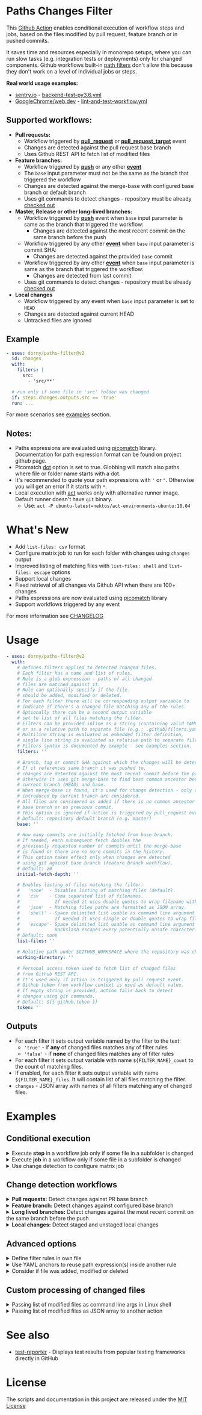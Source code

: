 # Paths Changes Filter

This [Github Action](https://github.com/features/actions) enables conditional execution of workflow steps and jobs,
based on the files modified by pull request, feature branch or in pushed commits.

It saves time and resources especially in monorepo setups, where you can run slow tasks (e.g. integration tests or deployments) only for changed components.
Github workflows built-in [path filters](https://docs.github.com/en/actions/reference/workflow-syntax-for-github-actions#onpushpull_requestpaths)
don't allow this because they don't work on a level of individual jobs or steps.

**Real world usage examples:**
- [sentry.io](https://sentry.io/) - [backend-test-py3.6.yml](https://github.com/getsentry/sentry/blob/ca0e43dc5602a9ab2e06d3f6397cc48fb5a78541/.github/workflows/backend-test-py3.6.yml#L32)
- [GoogleChrome/web.dev](https://web.dev/) - [lint-and-test-workflow.yml](https://github.com/GoogleChrome/web.dev/blob/e1f0c28964e99ce6a996c1e3fd3ee1985a7a04f6/.github/workflows/lint-and-test-workflow.yml#L33)


## Supported workflows:
- **Pull requests:**
  - Workflow triggered by **[pull_request](https://docs.github.com/en/actions/reference/events-that-trigger-workflows#pull_request)**
    or **[pull_request_target](https://docs.github.com/en/actions/reference/events-that-trigger-workflows#pull_request_target)** event
  - Changes are detected against the pull request base branch
  - Uses Github REST API to fetch list of modified files
- **Feature branches:**
  - Workflow triggered by **[push](https://docs.github.com/en/actions/reference/events-that-trigger-workflows#push)**
  or any other **[event](https://docs.github.com/en/free-pro-team@latest/actions/reference/events-that-trigger-workflows)**
  - The `base` input parameter must not be the same as the branch that triggered the workflow
  - Changes are detected against the merge-base with configured base branch or default branch
  - Uses git commands to detect changes - repository must be already [checked out](https://github.com/actions/checkout)
- **Master, Release or other long-lived branches:**
  - Workflow triggered by **[push](https://docs.github.com/en/actions/reference/events-that-trigger-workflows#push)** event
  when `base` input parameter is same as the branch that triggered the workflow:
    - Changes are detected against the most recent commit on the same branch before the push
  - Workflow triggered by any other **[event](https://docs.github.com/en/free-pro-team@latest/actions/reference/events-that-trigger-workflows)**
  when `base` input parameter is commit SHA:
    - Changes are detected against the provided `base` commit
  - Workflow triggered by any other **[event](https://docs.github.com/en/free-pro-team@latest/actions/reference/events-that-trigger-workflows)**
  when `base` input parameter is same as the branch that triggered the workflow:
    - Changes are detected from last commit
  - Uses git commands to detect changes - repository must be already [checked out](https://github.com/actions/checkout)
- **Local changes**
  - Workflow triggered by any event when `base` input parameter is set to `HEAD`
  - Changes are detected against current HEAD
  - Untracked files are ignored

## Example
```yaml
- uses: dorny/paths-filter@v2
  id: changes
  with:
    filters: |
      src:
        - 'src/**'

  # run only if some file in 'src' folder was changed
  if: steps.changes.outputs.src == 'true'
  run: ...
```
For more scenarios see [examples](#examples) section.

## Notes:
- Paths expressions are evaluated using [picomatch](https://github.com/micromatch/picomatch) library.
  Documentation for path expression format can be found on project github page.
- Picomatch [dot](https://github.com/micromatch/picomatch#options) option is set to true.
  Globbing will match also paths where file or folder name starts with a dot.
- It's recommended to quote your path expressions with `'` or `"`. Otherwise you will get an error if it starts with `*`.
- Local execution with [act](https://github.com/nektos/act) works only with alternative runner image. Default runner doesn't have `git` binary.
  - Use: `act -P ubuntu-latest=nektos/act-environments-ubuntu:18.04`


# What's New
- Add `list-files: csv` format
- Configure matrix job to run for each folder with changes using `changes` output
- Improved listing of matching files with `list-files: shell` and `list-files: escape` options
- Support local changes
- Fixed retrieval of all changes via Github API when there are 100+ changes
- Paths expressions are now evaluated using [picomatch](https://github.com/micromatch/picomatch) library
- Support workflows triggered by any event

For more information see [CHANGELOG](https://github.com/dorny/paths-filter/blob/master/CHANGELOG.md)

# Usage

```yaml
- uses: dorny/paths-filter@v2
  with:
    # Defines filters applied to detected changed files.
    # Each filter has a name and list of rules.
    # Rule is a glob expression - paths of all changed
    # files are matched against it.
    # Rule can optionally specify if the file
    # should be added, modified or deleted.
    # For each filter there will be corresponding output variable to
    # indicate if there's a changed file matching any of the rules.
    # Optionally there can be a second output variable
    # set to list of all files matching the filter.
    # Filters can be provided inline as a string (containing valid YAML document)
    # or as a relative path to separate file (e.g.: .github/filters.yaml).
    # Multiline string is evaluated as embedded filter definition,
    # single line string is evaluated as relative path to separate file.
    # Filters syntax is documented by example - see examples section.
    filters: ''

    # Branch, tag or commit SHA against which the changes will be detected.
    # If it references same branch it was pushed to,
    # changes are detected against the most recent commit before the push.
    # Otherwise it uses git merge-base to find best common ancestor between
    # current branch (HEAD) and base.
    # When merge-base is found, it's used for change detection - only changes
    # introduced by current branch are considered.
    # All files are considered as added if there is no common ancestor with
    # base branch or no previous commit.
    # This option is ignored if action is triggered by pull_request event.
    # Default: repository default branch (e.g. master)
    base: ''

    # How many commits are initially fetched from base branch.
    # If needed, each subsequent fetch doubles the
    # previously requested number of commits until the merge-base
    # is found or there are no more commits in the history.
    # This option takes effect only when changes are detected
    # using git against base branch (feature branch workflow).
    # Default: 20
    initial-fetch-depth: ''

    # Enables listing of files matching the filter:
    #   'none'  - Disables listing of matching files (default).
    #   'csv'   - Coma separated list of filenames.
    #             If needed it uses double quotes to wrap filename with unsafe characters.
    #   'json'  - Matching files paths are formatted as JSON array.
    #   'shell' - Space delimited list usable as command line argument list in Linux shell.
    #             If needed it uses single or double quotes to wrap filename with unsafe characters.
    #   'escape'- Space delimited list usable as command line argument list in Linux shell.
    #             Backslash escapes every potentially unsafe character.
    # Default: none
    list-files: ''

    # Relative path under $GITHUB_WORKSPACE where the repository was checked out.
    working-directory: ''

    # Personal access token used to fetch list of changed files
    # from Github REST API.
    # It's used only if action is triggered by pull request event.
    # Github token from workflow context is used as default value.
    # If empty string is provided, action falls back to detect
    # changes using git commands.
    # Default: ${{ github.token }}
    token: ''
```

## Outputs
- For each filter it sets output variable named by the filter to the text:
   - `'true'` - if **any** of changed files matches any of filter rules
   - `'false'` - if **none** of changed files matches any of filter rules
- For each filter it sets output variable with name `${FILTER_NAME}_count` to the count of matching files.
- If enabled, for each filter it sets output variable with name `${FILTER_NAME}_files`. It will contain list of all files matching the filter.
- `changes` - JSON array with names of all filters matching any of changed files.

# Examples

## Conditional execution

<details>
  <summary>Execute <b>step</b> in a workflow job only if some file in a subfolder is changed</summary>

```yaml
jobs:
  tests:
    runs-on: ubuntu-latest
    steps:
    - uses: actions/checkout@v2
    - uses: dorny/paths-filter@v2
      id: filter
      with:
        filters: |
          backend:
            - 'backend/**'
          frontend:
            - 'frontend/**'

    # run only if 'backend' files were changed
    - name: backend tests
      if: steps.filter.outputs.backend == 'true'
      run: ...

    # run only if 'frontend' files were changed
    - name: frontend tests
      if: steps.filter.outputs.frontend == 'true'
      run: ...

    # run if 'backend' or 'frontend' files were changed
    - name: e2e tests
      if: steps.filter.outputs.backend == 'true' || steps.filter.outputs.frontend == 'true'
      run: ...
```
</details>

<details>
  <summary>Execute <b>job</b> in a workflow only if some file in a subfolder is changed</summary>

```yml
jobs:
  # JOB to run change detection
  changes:
    runs-on: ubuntu-latest
    # Set job outputs to values from filter step
    outputs:
      backend: ${{ steps.filter.outputs.backend }}
      frontend: ${{ steps.filter.outputs.frontend }}
    steps:
    # For pull requests it's not necessary to checkout the code
    - uses: dorny/paths-filter@v2
      id: filter
      with:
        filters: |
          backend:
            - 'backend/**'
          frontend:
            - 'frontend/**'

  # JOB to build and test backend code
  backend:
    needs: changes
    if: ${{ needs.changes.outputs.backend == 'true' }}
    runs-on: ubuntu-latest
    steps:
      - uses: actions/checkout@v2
      - ...

  # JOB to build and test frontend code
  frontend:
    needs: changes
    if: ${{ needs.changes.outputs.frontend == 'true' }}
    runs-on: ubuntu-latest
    steps:
      - uses: actions/checkout@v2
      - ...
```
</details>

<details>
<summary>Use change detection to configure matrix job</summary>

```yaml
jobs:
  # JOB to run change detection
  changes:
    runs-on: ubuntu-latest
    outputs:
      # Expose matched filters as job 'packages' output variable
      packages: ${{ steps.filter.outputs.changes }}
    steps:
    # For pull requests it's not necessary to checkout the code
    - uses: dorny/paths-filter@v2
      id: filter
      with:
        filters: |
          package1: src/package1
          package2: src/package2

  # JOB to build and test each of modified packages
  build:
    needs: changes
    strategy:
      matrix:
        # Parse JSON array containing names of all filters matching any of changed files
        # e.g. ['package1', 'package2'] if both package folders contains changes
        package: ${{ fromJson(needs.changes.outputs.packages) }}
    runs-on: ubuntu-latest
    steps:
      - uses: actions/checkout@v2
      - ...
```
</details>

## Change detection workflows

<details>
  <summary><b>Pull requests:</b> Detect changes against PR base branch</summary>

```yaml
on:
  pull_request:
    branches: # PRs to following branches will trigger the workflow
      - master
      - develop
jobs:
  build:
    runs-on: ubuntu-latest
    steps:
    - uses: actions/checkout@v2
    - uses: dorny/paths-filter@v2
      id: filter
      with:
        filters: ... # Configure your filters
```
</details>

<details>
  <summary><b>Feature branch:</b> Detect changes against configured base branch</summary>

```yaml
on:
  push:
    branches: # Push to following branches will trigger the workflow
      - feature/**
jobs:
  build:
    runs-on: ubuntu-latest
    steps:
    - uses: actions/checkout@v2
      with:
        # This may save additional git fetch roundtrip if
        # merge-base is found within latest 20 commits
        fetch-depth: 20
    - uses: dorny/paths-filter@v2
      id: filter
      with:
        base: develop # Change detection against merge-base with this branch
        filters: ... # Configure your filters
```
</details>

<details>
  <summary><b>Long lived branches:</b> Detect changes against the most recent commit on the same branch before the push</summary>

```yaml
on:
  push:
    branches: # Push to following branches will trigger the workflow
      - master
      - develop
      - release/**
jobs:
  build:
    runs-on: ubuntu-latest
    steps:
    - uses: actions/checkout@v2
    - uses: dorny/paths-filter@v2
      id: filter
      with:
        # Use context to get branch where commits were pushed.
        # If there is only one long lived branch (e.g. master),
        # you can specify it directly.
        # If it's not configured, the repository default branch is used.
        base: ${{ github.ref }}
        filters: ... # Configure your filters
```
</details>

<details>
  <summary><b>Local changes:</b> Detect staged and unstaged local changes</summary>

```yaml
on:
  push:
    branches: # Push to following branches will trigger the workflow
      - master
      - develop
      - release/**
jobs:
  build:
    runs-on: ubuntu-latest
    steps:
    - uses: actions/checkout@v2

      # Some action which modifies files tracked by git (e.g. code linter)
    - uses: johndoe/some-action@v1

      # Filter to detect which files were modified
      # Changes could be for example automatically committed
    - uses: dorny/paths-filter@v2
      id: filter
      with:
        base: HEAD
        filters: ... # Configure your filters
```
</details>

## Advanced options

<details>
  <summary>Define filter rules in own file</summary>

```yaml
- uses: dorny/paths-filter@v2
      id: filter
      with:
        # Path to file where filters are defined
        filters: .github/filters.yaml
```
</details>

<details>
  <summary>Use YAML anchors to reuse path expression(s) inside another rule</summary>

```yaml
- uses: dorny/paths-filter@v2
      id: filter
      with:
        # &shared is YAML anchor,
        # *shared references previously defined anchor
        # src filter will match any path under common, config and src folders
        filters: |
          shared: &shared
            - common/**
            - config/**
          src:
            - *shared
            - src/**
```
</details>

<details>
  <summary>Consider if file was added, modified or deleted</summary>

```yaml
- uses: dorny/paths-filter@v2
      id: filter
      with:
        # Changed file can be 'added', 'modified', or 'deleted'.
        # By default the type of change is not considered.
        # Optionally it's possible to specify it using nested
        # dictionary, where type(s) of change composes the key.
        # Multiple change types can be specified using `|` as delimiter.
        filters: |
          shared: &shared
            - common/**
            - config/**
          addedOrModified:
            - added|modified: '**'
          allChanges:
            - added|deleted|modified: '**'
          addedOrModifiedAnchors:
            - added|modified: *shared
```
</details>


## Custom processing of changed files

<details>
  <summary>Passing list of modified files as command line args in Linux shell</summary>

```yaml
- uses: dorny/paths-filter@v2
  id: filter
  with:
    # Enable listing of files matching each filter.
    # Paths to files will be available in `${FILTER_NAME}_files` output variable.
    # Paths will be escaped and space-delimited.
    # Output is usable as command line argument list in Linux shell
    list-files: shell

    # In this example changed files will be checked by linter.
    # It doesn't make sense to lint deleted files.
    # Therefore we specify we are only interested in added or modified files.
    filters: |
      markdown:
        - added|modified: '*.md'
- name: Lint Markdown
  if: ${{ steps.filter.outputs.markdown == 'true' }}
  run: npx textlint ${{ steps.filter.outputs.markdown_files }}
```
</details>

<details>
  <summary>Passing list of modified files as JSON array to another action</summary>

```yaml
- uses: dorny/paths-filter@v2
  id: filter
  with:
    # Enable listing of files matching each filter.
    # Paths to files will be available in `${FILTER_NAME}_files` output variable.
    # Paths will be formatted as JSON array
    list-files: json

    # In this example all changed files are passed to following action to do
    # some custom processing.
    filters: |
      changed:
        - '**'
- name: Lint Markdown
  uses: johndoe/some-action@v1
  with:
    files: ${{ steps.filter.outputs.changed_files }}
```
</details>

# See also
- [test-reporter](https://github.com/dorny/test-reporter) - Displays test results from popular testing frameworks directly in GitHub

# License

The scripts and documentation in this project are released under the [MIT License](https://github.com/dorny/paths-filter/blob/master/LICENSE)
